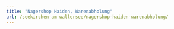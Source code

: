 ```yaml
---
title: "Nagershop Haiden, Warenabholung"
url: /seekirchen-am-wallersee/nagershop-haiden-warenabholung/
---
```

